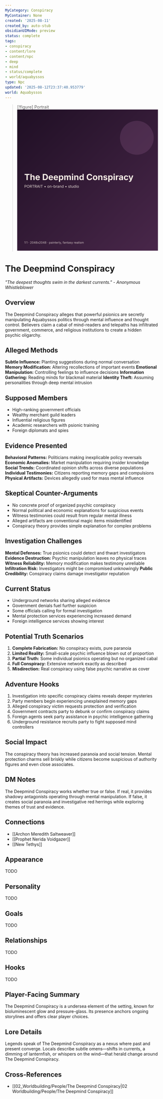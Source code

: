 ```yaml
---
MyCategory: Conspiracy
MyContainer: None
created: '2025-08-11'
created_by: auto-stub
obsidianUIMode: preview
status: complete
tags:
- conspiracy
- content/lore
- content/npc
- deep
- mind
- status/complete
- world/aquabyssos
type: Npc
updated: '2025-08-12T23:37:40.953779'
world: Aquabyssos
---
```



> [!figure] Portrait
![](04_Resources/Assets/Portraits/portrait-npc-the-deepmind-conspiracy-the-deepmind-conspiracy.svg)





# The Deepmind Conspiracy

*"The deepest thoughts swim in the darkest currents." - Anonymous Whistleblower*

## Overview
The Deepmind Conspiracy alleges that powerful psionics are secretly manipulating Aquabyssos politics through mental influence and thought control. Believers claim a cabal of mind-readers and telepaths has infiltrated government, commerce, and religious institutions to create a hidden psychic oligarchy.

## Alleged Methods
**Subtle Influence:** Planting suggestions during normal conversation
**Memory Modification:** Altering recollections of important events
**Emotional Manipulation:** Controlling feelings to influence decisions
**Information Gathering:** Reading minds for blackmail material
**Identity Theft:** Assuming personalities through deep mental intrusion

## Supposed Members
- High-ranking government officials
- Wealthy merchant guild leaders
- Influential religious figures
- Academic researchers with psionic training
- Foreign diplomats and spies

## Evidence Presented
**Behavioral Patterns:** Politicians making inexplicable policy reversals
**Economic Anomalies:** Market manipulation requiring insider knowledge
**Social Trends:** Coordinated opinion shifts across diverse populations
**Individual Testimonies:** Citizens reporting memory gaps and compulsions
**Physical Artifacts:** Devices allegedly used for mass mental influence

## Skeptical Counter-Arguments
- No concrete proof of organized psychic conspiracy
- Normal political and economic explanations for suspicious events
- Witness testimonies could result from regular mental illness
- Alleged artifacts are conventional magic items misidentified
- Conspiracy theory provides simple explanation for complex problems

## Investigation Challenges
**Mental Defenses:** True psionics could detect and thwart investigators
**Evidence Destruction:** Psychic manipulation leaves no physical traces
**Witness Reliability:** Memory modification makes testimony unreliable
**Infiltration Risk:** Investigators might be compromised unknowingly
**Public Credibility:** Conspiracy claims damage investigator reputation

## Current Status
- Underground networks sharing alleged evidence
- Government denials fuel further suspicion
- Some officials calling for formal investigation
- Mental protection services experiencing increased demand
- Foreign intelligence services showing interest

## Potential Truth Scenarios
1. **Complete Fabrication:** No conspiracy exists, pure paranoia
2. **Limited Reality:** Small-scale psychic influence blown out of proportion
3. **Partial Truth:** Some individual psionics operating but no organized cabal
4. **Full Conspiracy:** Extensive network exactly as described
5. **Misdirection:** Real conspiracy using false psychic narrative as cover

## Adventure Hooks
1. Investigation into specific conspiracy claims reveals deeper mysteries
2. Party members begin experiencing unexplained memory gaps
3. Alleged conspiracy victim requests protection and verification
4. Government contracts party to debunk or confirm conspiracy claims
5. Foreign agents seek party assistance in psychic intelligence gathering
6. Underground resistance recruits party to fight supposed mind controllers

## Social Impact
The conspiracy theory has increased paranoia and social tension. Mental protection charms sell briskly while citizens become suspicious of authority figures and even close associates.

## DM Notes
The Deepmind Conspiracy works whether true or false. If real, it provides shadowy antagonists operating through mental manipulation. If false, it creates social paranoia and investigative red herrings while exploring themes of trust and evidence.


## Connections

- [[Archon Meredith Saltweaver]]
- [[Prophet Nerida Voidgazer]]
- [[New Tethys]]


## Appearance


TODO


## Personality


TODO


## Goals


TODO


## Relationships


TODO


## Hooks


TODO

## Player-Facing Summary

The Deepmind Conspiracy is a undersea element of the setting, known for bioluminescent glow and pressure-glass. Its presence anchors ongoing storylines and offers clear player choices.

## Lore Details

Legends speak of The Deepmind Conspiracy as a nexus where past and present converge. Locals describe subtle omens—shifts in currents, a dimming of lanternfish, or whispers on the wind—that herald change around The Deepmind Conspiracy.

## Cross-References

- [[02_Worldbuilding/People/The Deepmind Conspiracy|02 Worldbuilding/People/The Deepmind Conspiracy]]

<!-- enriched: true -->
